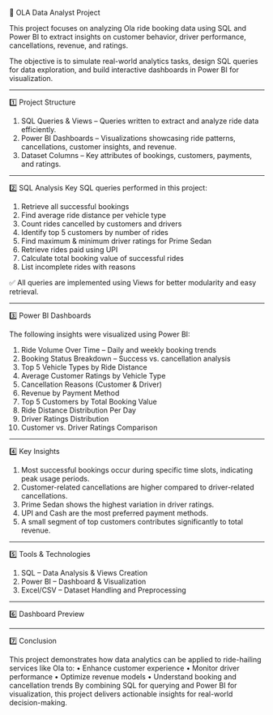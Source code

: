 🚖 OLA Data Analyst Project

This project focuses on analyzing Ola ride booking data using SQL and Power BI to extract insights on customer behavior, driver performance, cancellations, revenue, and ratings.

The objective is to simulate real-world analytics tasks, design SQL queries for data exploration, and build interactive dashboards in Power BI for visualization.
________________________________________
1️⃣ Project Structure

1.	SQL Queries & Views – Queries written to extract and analyze ride data efficiently.
2.	Power BI Dashboards – Visualizations showcasing ride patterns, cancellations, customer insights, and revenue.
3.	Dataset Columns – Key attributes of bookings, customers, payments, and ratings.
________________________________________
2️⃣ SQL Analysis
Key SQL queries performed in this project:
1.	Retrieve all successful bookings
2.	Find average ride distance per vehicle type
3.	Count rides cancelled by customers and drivers
4.	Identify top 5 customers by number of rides
5.	Find maximum & minimum driver ratings for Prime Sedan
6.	Retrieve rides paid using UPI
7.	Calculate total booking value of successful rides
8.	List incomplete rides with reasons
   
✅ All queries are implemented using Views for better modularity and easy retrieval.
________________________________________
3️⃣ Power BI Dashboards

The following insights were visualized using Power BI:
1.	Ride Volume Over Time – Daily and weekly booking trends
2.	Booking Status Breakdown – Success vs. cancellation analysis
3.	Top 5 Vehicle Types by Ride Distance
4.	Average Customer Ratings by Vehicle Type
5.	Cancellation Reasons (Customer & Driver)
6.	Revenue by Payment Method
7.	Top 5 Customers by Total Booking Value
8.	Ride Distance Distribution Per Day
9.	Driver Ratings Distribution
10.	Customer vs. Driver Ratings Comparison
________________________________________
4️⃣ Key Insights

1.	Most successful bookings occur during specific time slots, indicating peak usage periods.
2.	Customer-related cancellations are higher compared to driver-related cancellations.
3.	Prime Sedan shows the highest variation in driver ratings.
4.	UPI and Cash are the most preferred payment methods.
5.	A small segment of top customers contributes significantly to total revenue.
________________________________________
5️⃣ Tools & Technologies

1.	SQL – Data Analysis & Views Creation
2.	Power BI – Dashboard & Visualization
3.	Excel/CSV – Dataset Handling and Preprocessing
________________________________________
6️⃣ Dashboard Preview


________________________________________
7️⃣ Conclusion

This project demonstrates how data analytics can be applied to ride-hailing services like Ola to:
•	Enhance customer experience
•	Monitor driver performance
•	Optimize revenue models
•	Understand booking and cancellation trends
By combining SQL for querying and Power BI for visualization, this project delivers actionable insights for real-world decision-making.
 
